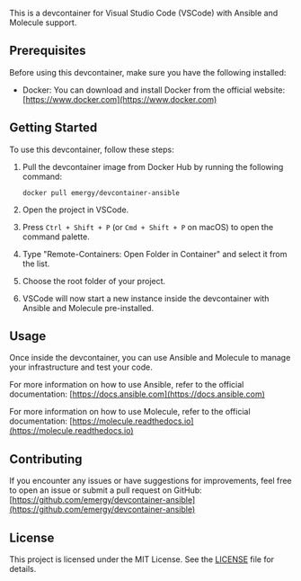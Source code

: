 This is a devcontainer for Visual Studio Code (VSCode) with Ansible and Molecule support.

## Prerequisites

Before using this devcontainer, make sure you have the following installed:

- Docker: You can download and install Docker from the official website: [https://www.docker.com](https://www.docker.com)

## Getting Started

To use this devcontainer, follow these steps:

1. Pull the devcontainer image from Docker Hub by running the following command:

    ```shell
    docker pull emergy/devcontainer-ansible
    ```

2. Open the project in VSCode.

3. Press `Ctrl + Shift + P` (or `Cmd + Shift + P` on macOS) to open the command palette.

4. Type "Remote-Containers: Open Folder in Container" and select it from the list.

5. Choose the root folder of your project.

6. VSCode will now start a new instance inside the devcontainer with Ansible and Molecule pre-installed.

## Usage

Once inside the devcontainer, you can use Ansible and Molecule to manage your infrastructure and test your code.

For more information on how to use Ansible, refer to the official documentation: [https://docs.ansible.com](https://docs.ansible.com)

For more information on how to use Molecule, refer to the official documentation: [https://molecule.readthedocs.io](https://molecule.readthedocs.io)

## Contributing

If you encounter any issues or have suggestions for improvements, feel free to open an issue or submit a pull request on GitHub: [https://github.com/emergy/devcontainer-ansible](https://github.com/emergy/devcontainer-ansible)

## License

This project is licensed under the MIT License. See the [LICENSE](LICENSE) file for details.